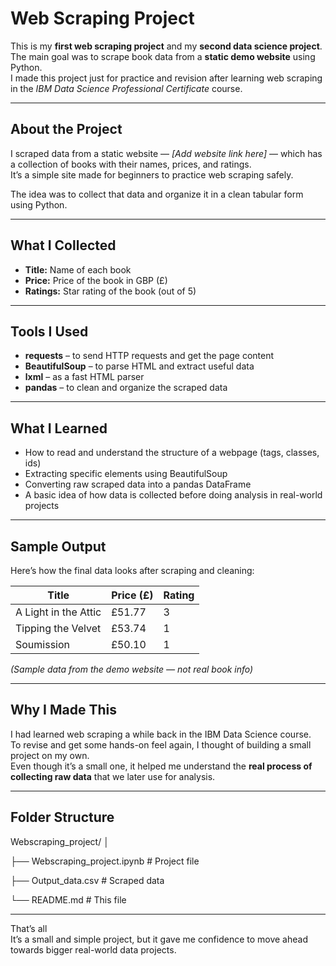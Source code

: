 # Web Scraping Project  

This is my **first web scraping project** and my **second data science project**.  
The main goal was to scrape book data from a **static demo website** using Python.  
I made this project just for practice and revision after learning web scraping in the *IBM Data Science Professional Certificate* course.  

---

## About the Project  

I scraped data from a static website — *[Add website link here]* — which has a collection of books with their names, prices, and ratings.  
It’s a simple site made for beginners to practice web scraping safely.  

The idea was to collect that data and organize it in a clean tabular form using Python.  

---

## What I Collected  

- **Title:** Name of each book  
- **Price:** Price of the book in GBP (£)  
- **Ratings:** Star rating of the book (out of 5)  

---

## Tools I Used  

- **requests** – to send HTTP requests and get the page content  
- **BeautifulSoup** – to parse HTML and extract useful data  
- **lxml** – as a fast HTML parser  
- **pandas** – to clean and organize the scraped data  

---

## What I Learned  

- How to read and understand the structure of a webpage (tags, classes, ids)  
- Extracting specific elements using BeautifulSoup  
- Converting raw scraped data into a pandas DataFrame  
- A basic idea of how data is collected before doing analysis in real-world projects  

---

## Sample Output  

Here’s how the final data looks after scraping and cleaning:  

| Title | Price (£) | Rating |
|--------|------------|---------|
| A Light in the Attic | £51.77 | 3 |
| Tipping the Velvet | £53.74 | 1 |
| Soumission | £50.10 | 1 |

*(Sample data from the demo website — not real book info)*  

---

## Why I Made This  

I had learned web scraping a while back in the IBM Data Science course.  
To revise and get some hands-on feel again, I thought of building a small project on my own.  
Even though it’s a small one, it helped me understand the **real process of collecting raw data** that we later use for analysis.  

---

## Folder Structure  

Webscraping_project/
│

├── Webscraping_project.ipynb   # Project file

├── Output_data.csv             # Scraped data

└── README.md                   # This file

---

That’s all  
It’s a small and simple project, but it gave me confidence to move ahead towards bigger real-world data projects.
